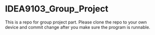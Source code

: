 # IDEA9103_Group_Project
This is a repo for group project part. Please clone the repo to your own device and commit change after you make sure the program is runnable.
